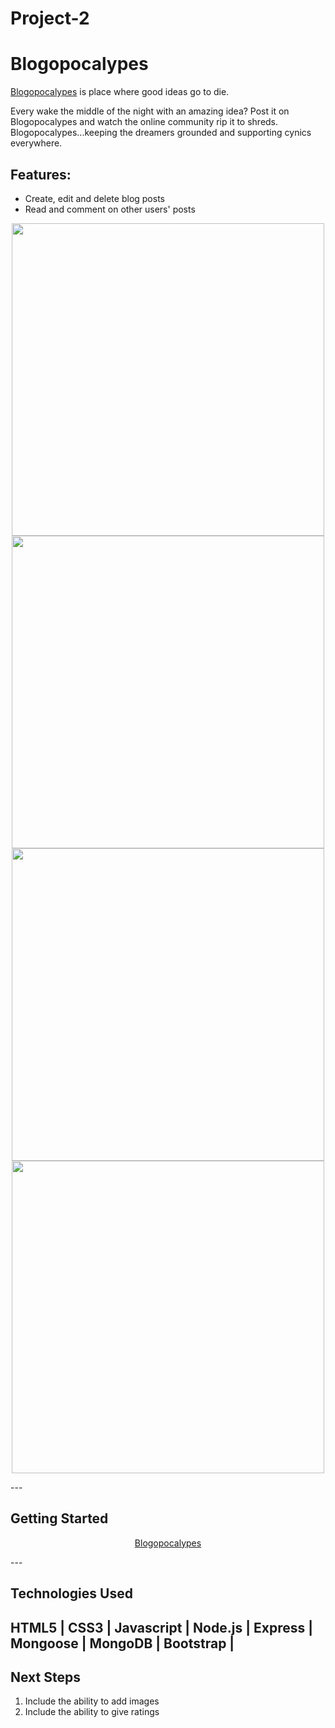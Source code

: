 # Project-2
# Blogopocalypes
<a href = https://blogopocalypes.herokuapp.com>Blogopocalypes</a> is place where good ideas go to die.
 
Every wake the middle of the night with an amazing idea? Post it on Blogopocalypes and watch the online community rip it to shreds. 
Blogopocalypes...keeping the dreamers grounded and supporting cynics everywhere.
## Features:
- Create, edit and delete blog posts
- Read and comment on other users' posts
<p align="center">
<img src=https://i.imgur.com/sHDsWAn.png width='500'>
<img src=https://i.imgur.com/UHdPsuo.png width="500">
<img src=https://i.imgur.com/txJ4K63.png width="500">
<img src=https://i.imgur.com/eZRbBfu.png width="500">
</p>
---

## Getting Started
<p style="text-align: center;">
<a href = https://blogopocalypes.herokuapp.com>Blogopocalypes</a>
</p>
---

## Technologies Used
HTML5 | CSS3 | Javascript | Node.js | Express | Mongoose | MongoDB | Bootstrap |
---

## Next Steps
1. Include the ability to add images
2. Include the ability to give ratings
